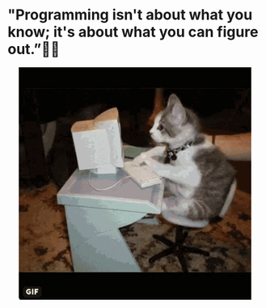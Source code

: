 # "Programming isn't about what you know; it's about what you can figure out.”👯🔭


<p align="center">
  <img width="460" height="460" src="https://github.com/AyaKhaledYousef/AyaKhaledYousef/blob/main/busy-working-cats.gif">
</p>


<!--
**AyaKhaledYousef/AyaKhaledYousef** is a ✨ _special_ ✨ repository because its `README.md` (this file) appears on your GitHub profile.

Here are some ideas to get you started:

- 🔭 I’m currently working on ...
- 🌱 I’m currently learning ...
- 👯 I’m looking to collaborate on ...
- 🤔 I’m looking for help with ...
- 💬 Ask me about ...
- 📫 How to reach me: ...
- 😄 Pronouns: ...
- ⚡ Fun fact: ...
-->
